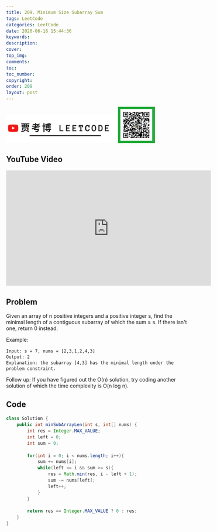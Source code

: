 ```yaml
---
title: 209. Minimum Size Subarray Sum
tags: LeetCode
categories: LeetCode
date: 2020-06-16 15:44:36
keywords:
description:
cover:
top_img:
comments:
toc:
toc_number:
copyright:
order: 209
layout: post
---
```


<img src="./assets/youtube.png" alt="drawing" width="60%"/>

<img src="./assets/wx.jpg" alt="drawing" width="20%"/>

## YouTube Video

<iframe width="560" height="315" src="https://www.youtube.com/embed/jp15K7dTCHc" frameborder="0" allow="accelerometer; autoplay; encrypted-media; gyroscope; picture-in-picture" allowfullscreen></iframe>

## Problem

Given an array of n positive integers and a positive integer s, find the minimal length of a contiguous subarray of which the sum ≥ s. If there isn't one, return 0 instead.

Example:

```
Input: s = 7, nums = [2,3,1,2,4,3]
Output: 2
Explanation: the subarray [4,3] has the minimal length under the problem constraint.
```

Follow up:
If you have figured out the O(n) solution, try coding another solution of which the time complexity is O(n log n).

## Code

```java
class Solution {
    public int minSubArrayLen(int s, int[] nums) {
        int res = Integer.MAX_VALUE;
        int left = 0;
        int sum = 0;

        for(int i = 0; i < nums.length; i++){
            sum += nums[i];
            while(left <= i && sum >= s){
                res = Math.min(res, i - left + 1);
                sum -= nums[left];
                left++;
            }
        }

        return res == Integer.MAX_VALUE ? 0 : res;
    }
}
```
